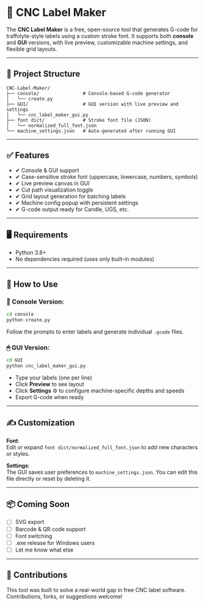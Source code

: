 
# 🪪 CNC Label Maker

The **CNC Label Maker** is a free, open-source tool that generates G-code for traffolyte-style labels using a custom stroke font. It supports both **console** and **GUI** versions, with live preview, customizable machine settings, and flexible grid layouts.

---

## 📁 Project Structure

```
CNC-Label-Maker/
├── console/                # Console-based G-code generator
│   └── create.py
├── GUI/                    # GUI version with live preview and settings
│   └── cnc_label_maker_gui.py
├── font dict/              # Stroke font file (JSON)
│   └── normalized_full_font.json
└── machine_settings.json   # Auto-generated after running GUI
```

---

## ✅ Features

- ✔ Console & GUI support
- ✔ Case-sensitive stroke font (uppercase, lowercase, numbers, symbols)
- ✔ Live preview canvas in GUI
- ✔ Cut path visualization toggle
- ✔ Grid layout generation for batching labels
- ✔ Machine config popup with persistent settings
- ✔ G-code output ready for Candle, UGS, etc.

---

## 🖥️ Requirements

- Python 3.8+
- No dependencies required (uses only built-in modules)

---

## 🚀 How to Use

### 🔧 Console Version:
```bash
cd console
python create.py
```
Follow the prompts to enter labels and generate individual `.gcode` files.

### 🖱 GUI Version:
```bash
cd GUI
python cnc_label_maker_gui.py
```
- Type your labels (one per line)
- Click **Preview** to see layout
- Click **Settings** ⚙️ to configure machine-specific depths and speeds
- Export G-code when ready

---

## ✍️ Customization

**Font**:  
Edit or expand `font dict/normalized_full_font.json` to add new characters or styles.

**Settings**:  
The GUI saves user preferences to `machine_settings.json`. You can edit this file directly or reset by deleting it.

---

## 📦 Coming Soon

- [ ] SVG export
- [ ] Barcode & QR code support
- [ ] Font switching
- [ ] .exe release for Windows users
- [ ] Let me know what else  

---

## 🤝 Contributions

This tool was built to solve a real-world gap in free CNC label software. Contributions, forks, or suggestions welcome!

